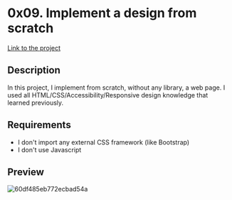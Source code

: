# 0x09. Implement a design from scratch
[Link to the project](https://intranet.hbtn.io/projects/622)

## Description
In this project, I implement from scratch, without any library, a web page. I used all HTML/CSS/Accessibility/Responsive design knowledge that learned previously.

## Requirements
- I don't import any external CSS framework (like Bootstrap)
- I don't use Javascript

## Preview
![60df485eb772ecbad54a](https://user-images.githubusercontent.com/65993425/120052897-30188600-bfed-11eb-80ed-95f97e026982.jpg)
